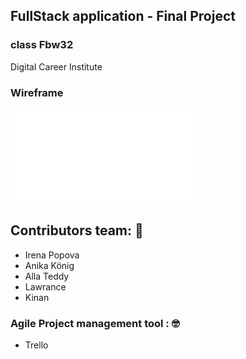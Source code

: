 ## FullStack application - Final Project 
### class Fbw32
Digital Career Institute 

### Wireframe 
![chefbook](chefbook.pdf)
## Contributors team: 🚀 
- Irena Popova
- Anika König
- Alla Teddy 
- Lawrance 
- Kinan

### Agile Project management tool : 🤓
- Trello 